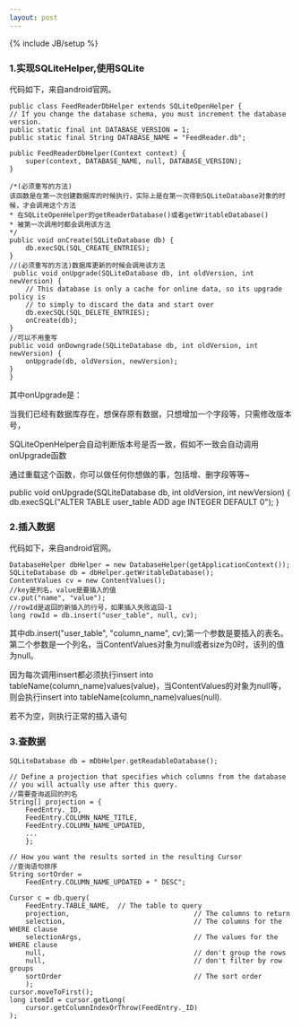 ```yaml
---
layout: post
---
```

{% include JB/setup %}


### 1.实现SQLiteHelper,使用SQLite

代码如下，来自android官网。
	
	public class FeedReaderDbHelper extends SQLiteOpenHelper {
	// If you change the database schema, you must increment the database version.
	public static final int DATABASE_VERSION = 1;
	public static final String DATABASE_NAME = "FeedReader.db";
	
	public FeedReaderDbHelper(Context context) {
	    super(context, DATABASE_NAME, null, DATABASE_VERSION);
	}
	
	/*(必须重写的方法)
	该函数是在第一次创建数据库的时候执行，实际上是在第一次得到SQLiteDatabase对象的时候，才会调用这个方法
	* 在SQLiteOpenHelper的getReaderDatabase()或者getWritableDatabase()
	* 被第一次调用时都会调用该方法
	*/
	public void onCreate(SQLiteDatabase db) {
	    db.execSQL(SQL_CREATE_ENTRIES);
	}
	//(必须重写的方法)数据库更新的时候会调用该方法
	 public void onUpgrade(SQLiteDatabase db, int oldVersion, int newVersion) {
	    // This database is only a cache for online data, so its upgrade policy is
	    // to simply to discard the data and start over
	    db.execSQL(SQL_DELETE_ENTRIES);
	    onCreate(db);
	}
	//可以不用重写
	public void onDowngrade(SQLiteDatabase db, int oldVersion, int newVersion) {
	    onUpgrade(db, oldVersion, newVersion);
	}
	}

其中onUpgrade是：

当我们已经有数据库存在，想保存原有数据，只想增加一个字段等，只需修改版本号，

SQLiteOpenHelper会自动判断版本号是否一致，假如不一致会自动调用onUpgrade函数

通过重载这个函数，你可以做任何你想做的事，包括增、删字段等等~

public void onUpgrade(SQLiteDatabase db, int oldVersion, int newVersion) {
db.execSQL("ALTER TABLE user_table ADD age INTEGER DEFAULT 0");
}

### 2.插入数据

代码如下，来自android官网。

	DatabaseHelper dbHelper = new DatabaseHelper(getApplicationContext());
	SQLiteDatabase db = dbHelper.getWritableDatabase();
	ContentValues cv = new ContentValues();
	//key是列名，value是要插入的值                
	cv.put("name", "value");
	//rowId是返回的新插入的行号，如果插入失败返回-1
	long rowId = db.insert("user_table", null, cv);

其中db.insert("user_table", "column_name", cv);第一个参数是要插入的表名。第二个参数是一个列名，当ContentValues对象为null或者size为0时，该列的值为null。

因为每次调用insert都必须执行insert into tableName(column_name)values(value)，当ContentValues的对象为null等，则会执行insert into tableName(column_name)values(null).

若不为空，则执行正常的插入语句

### 3.查数据 

	SQLiteDatabase db = mDbHelper.getReadableDatabase();
	
	// Define a projection that specifies which columns from the database
	// you will actually use after this query.
	//需要查询返回的列名
	String[] projection = {
	    FeedEntry._ID,
	    FeedEntry.COLUMN_NAME_TITLE,
	    FeedEntry.COLUMN_NAME_UPDATED,
	    ...
	    };
	
	// How you want the results sorted in the resulting Cursor
	//查询语句排序
	String sortOrder =
	    FeedEntry.COLUMN_NAME_UPDATED + " DESC";
	
	Cursor c = db.query(
	    FeedEntry.TABLE_NAME,  // The table to query
	    projection,                               // The columns to return
	    selection,                                // The columns for the WHERE clause
	    selectionArgs,                            // The values for the WHERE clause
	    null,                                     // don't group the rows
	    null,                                     // don't filter by row groups
	    sortOrder                                 // The sort order
	    );
	cursor.moveToFirst();
	long itemId = cursor.getLong(
	    cursor.getColumnIndexOrThrow(FeedEntry._ID)
	);
